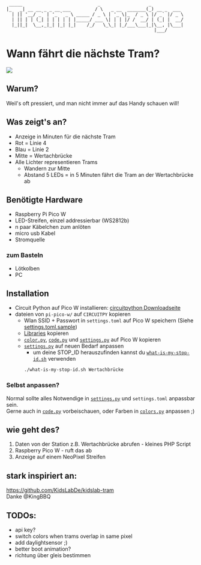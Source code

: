 ```
 _____                            _                  _            
|_   _| __ __ _ _ __ ___         / \   _ __  _______(_) __ _  ___ 
  | || '__/ _` | '_ ` _ \ _____ / _ \ | '_ \|_  / _ \ |/ _` |/ _ \
  | || | | (_| | | | | | |_____/ ___ \| | | |/ /  __/ | (_| |  __/
  |_||_|  \__,_|_| |_| |_|    /_/   \_\_| |_/___\___|_|\__, |\___|
                                                       |___/      
```
# Wann fährt die nächste Tram?

![](TramAnzeige.jpg)

## Warum?

Weil's oft pressiert, und man nicht immer auf das Handy schauen will!

## Was zeigt's an?
- Anzeige in Minuten für die nächste Tram
- Rot = Linie 4
- Blau = Linie 2
- Mitte = Wertachbrücke
- Alle Lichter representieren Trams
    - Wandern zur Mitte
    - Abstand 5 LEDs = in 5 Minuten fährt die Tram an der Wertachbrücke ab

## Benötigte Hardware
- Raspberry Pi Pico W
- LED-Streifen, einzel addressierbar (WS2812b)
- n paar Käbelchen zum anlöten
- micro usb Kabel
- Stromquelle
### zum Basteln
- Lötkolben
- PC

## Installation
- Circuit Python auf Pico W installieren: [circuitpython Downloadseite](https://circuitpython.org/board/raspberry_pi_pico_w/)
- dateien von `pi-pico-w/` auf `CIRCUITPY` kopieren
  - Wlan SSID + Passwort in `settings.toml` auf Pico W speichern (Siehe [settings.toml.sample](pi-pico-w/settings.toml.sample))
  - [Libraries](pi-pico-w/lib) kopieren
  - [`color.py`](pi-pico-w/color.py), [`code.py`](pi-pico-w/code.py) und [`settings.py`](pi-pico-w/settings.py) auf Pico W kopieren    
  - [`settings.py`](pi-pico-w/settings.py) auf neuen Bedarf anpassen
    - um deine STOP_ID herauszufinden kannst du [`what-is-my-stop-id.sh`](what-is-my-stop-id.sh) verwenden  
    ``` sh
    ./what-is-my-stop-id.sh Wertachbrücke
    ```

### Selbst anpassen?
Normal sollte alles Notwendige in [`settings.py`](pi-pico-w/settings.py) und `settings.toml` anpassbar sein.  
Gerne auch in [`code.py`](pi-pico-w/code.py) vorbeischauen, oder Farben in [`colors.py`](pi-pico-w/colors.py) anpassen ;) 

## wie geht des?

1. Daten von der Station z.B. Wertachbrücke abrufen - kleines PHP Script
2. Raspberry Pico W - ruft das ab
3. Anzeige auf einem NeoPixel Streifen

## stark inspiriert an:
https://github.com/KidsLabDe/kidslab-tram  
Danke @KingBBQ

## TODOs:
- api key?
- switch colors when trams overlap in same pixel
- add daylightsensor ;)
- better boot animation?
- richtung über gleis bestimmen
